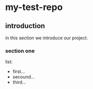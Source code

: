# my-test-repo
## introduction
in this section we introduce our project.
### section one
list:
* first...
* secound...
* third...

